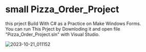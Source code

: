 # small Pizza_Order_Project
this prject Build With C# as a Practice on Make Windows Forms.  
You can run This Prject by Downloding it and open file "Pizza_Order_Project.sln" with Visual Studio.

![2023-10-21_011152](https://github.com/not3amer/C_Sharp_Projects/assets/103201013/ad22f7a1-3749-422e-b74c-cc6a2e2097ca)
